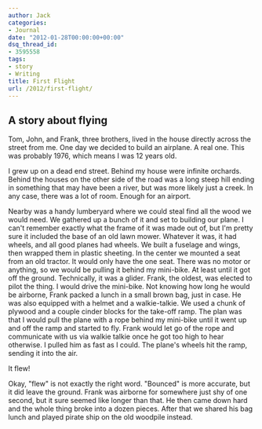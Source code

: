 ```yaml
---
author: Jack
categories:
- Journal
date: "2012-01-28T00:00:00+00:00"
dsq_thread_id:
- 3595558
tags:
- story
- Writing
title: First Flight
url: /2012/first-flight/
---
```


## A story about flying
          
Tom, John, and Frank, three brothers, lived in the house directly across the street from me. One day we decided to build an airplane. A real one. This was probably 1976, which means I was 12 years old.

I grew up on a dead end street. Behind my house were infinite orchards. Behind the houses on the other side of the road was a long steep hill ending in something that may have been a river, but was more likely just a creek. In any case, there was a lot of room. Enough for an airport.

Nearby was a handy lumberyard where we could steal find all the wood we would need. We gathered up a bunch of it and set to building our plane. I can't remember exactly what the frame of it was made out of, but I'm pretty sure it included the base of an old lawn mower. Whatever it was, it had wheels, and all good planes had wheels. We built a fuselage and wings, then wrapped them in plastic sheeting. In the center we mounted a seat from an old tractor. It would only have the one seat. There was no motor or anything, so we would be pulling it behind my mini-bike. At least until it got off the ground. Technically, it was a glider. Frank, the oldest, was elected to pilot the thing. I would drive the mini-bike. Not knowing how long he would be airborne, Frank packed a lunch in a small brown bag, just in case. He was also equipped with a helmet and a walkie-talkie. We used a chunk of plywood and a couple cinder blocks for the take-off ramp. The plan was that I would pull the plane with a rope behind my mini-bike until it went up and off the ramp and started to fly. Frank would let go of the rope and communicate with us via walkie talkie once he got too high to hear otherwise. I pulled him as fast as I could. The plane's wheels hit the ramp, sending it into the air.

It flew!

Okay, "flew" is not exactly the right word. "Bounced" is more accurate, but it did leave the ground. Frank was airborne for somewhere just shy of one second, but it sure seemed like longer than that. He then came down hard and the whole thing broke into a dozen pieces. After that we shared his bag lunch and played pirate ship on the old woodpile instead.
